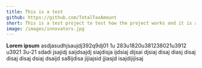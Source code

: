 ```yaml
---
title: This is a test
github: https://github.com/TotalTaxAmount
short: This is a test project to test how the project works and it is a test
image: /images/innovators.jpg
---
```


**Lorem ipsum**
asdjasudhjsaujdj392q9dj01 1u 283u1820u381238021u3912 u3921 3u-21 sdadi jsajidj saijdsajdj siajdisja ijdsiaj dijsai djsiaj disaj diasj disaj disaj disaj dsiaj dsaijd sa8ijdisa jijiajsid jjiasjd isajdijijisaj
